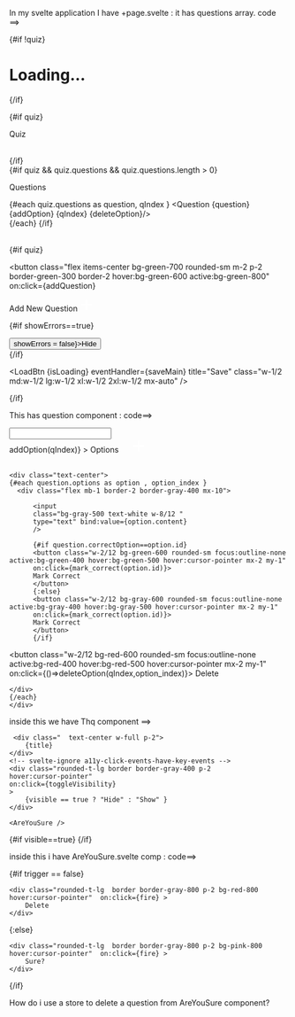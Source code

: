 In my svelte application
I have +page.svelte : it has questions array. code ==>
<script>
import { onMount } from 'svelte';
import save from "./save.js";
import update from "./update.js";
import { v4 as uuidv4 } from 'uuid';
import Question from './Question.svelte';
import Errors from './Errors.svelte';
import {getQuiz, getQuestion , getOption} from "./new_quiz.js";
import QuizBlock from "./QuizBlock.svelte";
import check from "./check.js";
import { page } from '$app/stores';
import { BASE_URL } from '$lib/js/config.js';
import { toast } from '@zerodevx/svelte-toast';
import LoadBtn from '$lib/cmp/LoadBtn.svelte';
let isLoading = false;
///////////////////////////////////////////////////
///////////////////////////////////////////////////
let quiz;
let questions;
let errors_Array = [];
let showErrors = false;


onMount(async () => {
// console.log(BASE_URL);
const  quizId = new URLSearchParams(location.search).get("quizId");

const resp = await fetch( `${BASE_URL}/quiz/find` , {
      method: 'POST',
      headers: {
        'Content-Type': 'application/json'
      },
      body: JSON.stringify( {token : "fdee087980kjk" ,quizId} )
    });
    const incommingQuiz = await resp.json();
  quiz = incommingQuiz.quiz;
  questions = quiz.questions;
  // console.log(quiz);
});

const addQuestion = ()=>{
    const q = getQuestion( uuidv4());
    const op1 = getOption( uuidv4());
    const op2 = getOption( uuidv4());
    q.options.push(op1);
    q.options.push(op2);
    quiz.questions.push(q);
    quiz = quiz;
}

const addOption = (qId)=>{
  const op = getOption( uuidv4());
  quiz.questions[qId].options.push(op);
  quiz = quiz;
}

const deleteQuestion = (q_index)=>{
  quiz.questions.splice( q_index , 1 );
  quiz = quiz;
}
const deleteOption = (q_index,option_index)=>{
  quiz.questions[q_index].options.splice(option_index, 1);
  quiz = quiz;
}
const saveMain = async ()=>{
errors_Array = check(quiz);
    if ( errors_Array.length > 0){
        showErrors = true;
      return;
    }
//----------
isLoading = true; 

const resp = await fetch( `${BASE_URL}/quiz/update` ,{
      method: 'POST',
      headers: {
        'Content-Type': 'application/json'
      },
      body: JSON.stringify( {quiz} )
    });
      const {updatedQuiz, status} = await resp.json();
        if (status == "ok") { 
            isLoading = false; 
            toast.push('saved...'); 
        }else {
            isLoading = false;
            toast.push('failed to save!');
        }
}//main save ends

</script>



{#if !quiz}
<h1>Loading...</h1>
{/if}

{#if quiz}
<br>
<p class="underline">Quiz</p>
<br>
<QuizBlock {quiz}/>
{/if}

<br>
{#if quiz && quiz.questions && quiz.questions.length > 0}
<br>
<p class="underline">Questions</p>
    
{#each quiz.questions as question, qIndex }
<Question {question} {addOption} {qIndex} {deleteOption}/>
<br>
{/each}
{/if}


<br>
{#if quiz}

<button class="flex items-center bg-green-700 rounded-sm m-2 p-2 border-green-300 border-2 hover:bg-green-600 active:bg-green-800"
   on:click={addQuestion} 
>
  <span class="text-white mr-2">Add New Question</span>
  <svg viewBox="0 0 24 24" xmlns="http://www.w3.org/2000/svg" width="24" height="24">
    <path d="M12 2v20m10-10H2" stroke="white" stroke-width="3" fill="none"/>
  </svg>
</button>
<br>

{#if showErrors==true}
<div class="p-2 m-2 bg-gray-600 border-white border-2 rounded-md">
<Errors {errors_Array}/>
<button 
class="bg-gray-700 rounded-md m-1 p-1  hover:bg-gray-600 active:bg-gray-800"
on:click={()=>showErrors = false}>Hide</button>
</div>
{/if}

<LoadBtn {isLoading} eventHandler={saveMain} title="Save"  class="w-1/2 md:w-1/2 lg:w-1/2 xl:w-1/2 2xl:w-1/2 mx-auto" />

{/if}

This has question component : code==>
<script>
import Thq from "./Thq.svelte";
import FormRow from "./FormRow.svelte";
import { fade } from 'svelte/transition';
export let question;
export let addOption;
export let deleteOption;
export let qIndex;

const mark_correct = (option_id)=>{
question.correctOption = option_id;
}

</script>

<Thq title={question.content} >

<div in:fade={{ delay: 300 }} out:fade={{ delay: 300 }} 
 class="border-2 border-gray-500 p-1 m-0 mt-0" >


<FormRow title="Question">
<input type="text" class="w-full bg-gray-700 color-white"
bind:value={question.content} >
</FormRow>

<br/>
<!-- svelte-ignore a11y-click-events-have-key-events -->
<div class="flex bg-green-600 m-2 p-2 w-2/12 rounded-sm focus:outline-none active:bg-green-400 hover:bg-green-500 hover:cursor-pointer"
on:click={()=>addOption(qIndex)}
>
<span class="">Options</span> &nbsp;&nbsp;&nbsp;&nbsp;
<svg viewBox="0 0 24 24" xmlns="http://www.w3.org/2000/svg" width="24" height="24">
    <path d="M12 2v20m10-10H2" stroke="white" stroke-width="3" fill="none"/>
</svg>
</div>

<br/>

    <div class="text-center">
    {#each question.options as option , option_index }
      <div class="flex mb-1 border-2 border-gray-400 mx-10">    
          
          <input
          class="bg-gray-500 text-white w-8/12 " 
          type="text" bind:value={option.content} 
          />
          
          {#if question.correctOption==option.id}
          <button class="w-2/12 bg-green-600 rounded-sm focus:outline-none active:bg-green-400 hover:bg-green-500 hover:cursor-pointer mx-2 my-1"
          on:click={mark_correct(option.id)}>
          Mark Correct
          </button>
          {:else}
          <button class="w-2/12 bg-gray-600 rounded-sm focus:outline-none active:bg-gray-400 hover:bg-gray-500 hover:cursor-pointer mx-2 my-1"
          on:click={mark_correct(option.id)}>
          Mark Correct
          </button>
          {/if}
          
<button class="w-2/12 bg-red-600 rounded-sm focus:outline-none active:bg-red-400 hover:bg-red-500 hover:cursor-pointer mx-2 my-1"
          on:click={()=>deleteOption(qIndex,option_index)}>
          Delete
</button>

    </div>
    {/each}
    </div>

</div>

</Thq>

inside this we have Thq component ==>
<script>
export let title;
export let visible = true;
import AreYouSure from "$lib/cmp/AreYouSure.svelte";
const  toggleVisibility = ()=> visible = !visible;
</script>

<div class="flex  rounded-t-lg border border-gray-400 p-0">

     <div class="  text-center w-full p-2">
        {title} 
    </div>
    <!-- svelte-ignore a11y-click-events-have-key-events -->
    <div class="rounded-t-lg border border-gray-400 p-2 
    hover:cursor-pointer"
    on:click={toggleVisibility}    
    >
        {visible == true ? "Hide" : "Show" }
    </div>
    
    <AreYouSure />
    
</div>


{#if visible==true}
<slot></slot>
{/if}

inside this i have AreYouSure.svelte comp : code==>
<script>
let trigger = false;

const fire = ()=> {
trigger = true;
setTimeout( ()=> trigger=false,2000);
}

</script>

{#if trigger == false}    
  <!-- svelte-ignore a11y-click-events-have-key-events -->
    <div class="rounded-t-lg  border border-gray-800 p-2 bg-red-800 
    hover:cursor-pointer"  on:click={fire} >
        Delete
    </div>
{:else}    
  <!-- svelte-ignore a11y-click-events-have-key-events -->
    <div class="rounded-t-lg  border border-gray-800 p-2 bg-pink-800 
    hover:cursor-pointer"  on:click={fire} >
        Sure?
    </div>
{/if}    

How do i use a store to delete a question from AreYouSure component?
